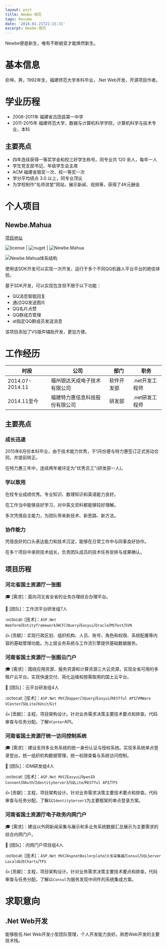 ```yaml
---
layout: post
title: Newbe·简历
tags: Resume
date: '2018.01.21T21:15:31'
excerpt: Newbe·简历
---
```


Newbe便是新生，唯有不断蜕变才能焕然新生。

# 基本信息

俞坤，男，1992年生，福建师范大学本科毕业，.Net Web开发，开源项目作者。

# 学业历程

- 2008-2011年 福建省古田县第一中学
- 2011-2015年 福建师范大学，数据与计算机科学学院，计算机科学与技术专业，本科

## 主要亮点

- 四年连续获得一等奖学金和校三好学生称号。同专业共 120 余人，每年一人
- 学生党支部书记、年级学生会主席
- ACM 福建省银奖一次、校一等奖一次
- 学分平均绩点 3.0 以上，同专业顶尖
- 为学校制作"名师讲堂"网站，展示新闻、视频等，获得了4K元酬金

# 个人项目

## Newbe.Mahua

[项目地址](https://github.com/Newbe36524/Newbe.Mahua.Framework)

![license](https://img.shields.io/github/license/Newbe36524/Newbe.Mahua.Framework.svg?style=flat-square) | ![nuget](https://img.shields.io/nuget/dt/Newbe.Mahua.svg?style=flat-square) | ![Newbe.Mahua](https://img.shields.io/github/stars/Newbe36524/Newbe.Mahua.Framework.svg?style=flat-square&label=Stars)

![Newbe.Mahua体系结构](https://static.oschina.net/uploads/img/201801/10143817_nI7F.png)

使用该SDK开发可以实现一次开发，运行于多个不同QQ机器人平台平台的绝佳体验。

基于SDK开发，可以实现包含但不限于以下功能：

- QQ消息智能回复
- 通过QQ发送图片
- QQ名片点赞
- QQ群成员管理
- at指定QQ群成员发送消息

该项目添加了VS插件辅助开发，更加方便。

# 工作经历

时段              | 公司              | 部门    | 职务
--------------- | --------------- | ----- | ---------
2014.07-2014.11 | 福州银达天成电子技术有限公司  | 软件开发部 | .net开发工程师
2014.11至今       | 福建特力惠信息科技股份有限公司 | 研发部   | .net研发工程师

## 主要亮点

### 成长迅速

2015年6月份本科毕业，由于技术能力优秀，于1月份便与特力惠签订正式劳动合同，并提前转正。

在特力惠三年中，连续两年被评定为"优秀员工"(研发部一人)。

### 学以致用

在校专业成绩优秀。专业知识、数理知识和英语能力良好。

在工作当中能够良好学习，对中英文资料都能够较好理解。

多次凭借自主能力，为团队带来新技术、新思路、新方法。

### 协作能力

凭借良好的口头表达能力和技术沉淀，能够在日常工作中与同事良好协作。

在多个项目中承担技术组长，负责团队成员的技术任务安排与成果确认。

## 项目历程

### 河北省国土资源厅一张图

:mortar_board: [需求]：面向河北省全省的业务办理综合办理平台。

:two_men_holding_hands: [团队]：工作流平台研发组7人

:octocat: [技术]：`ASP.Net Webform`/`Entityframework`/`WCF`/`JQuery`/`Easyui`/`Oracle`/`MSTest`/`SVN`

:+1: [贡献]：实现行政区划、组织机构、人员、账号、角色和权限、系统配置等内容的基础管理功能。为上层业务系统与工作流引擎提供基础数据服务。

### 河南省国土资源厅一张图云门户

:mortar_board: [需求]：围绕应用资源、服务资源和计算资源三大云资源，实现全省可用的多租户云平台。实现快速交付、简化运维和按需取用的国土云平台。

:two_men_holding_hands: [团队]：云平台研发组4人

:octocat: [技术]：`ASP.Net MVC`/`Dapper`/`JQuery`/`Easyui`/`RESTful API`/`VMWare VCenter`/`SQLite`/`XUnit`/`Git`

:+1: [贡献]：主程，项目架构设计。针对业务需求决策主要技术要点和排查。代码审查与任务分配。了解`VCenter`API。

### 河南省国土资源厅统一访问控制系统

:mortar_board: [需求]：建设支持多业务系统的统一身份认证与授权系统。实现多系统单点登录登出，统一组织机构数据管理，统一权限查看与系统访问控制。

:two_men_holding_hands: [团队]：IDM研发组4人

:octocat: [技术]：`ASP.Net MVC`/`Easyui`/`OpenID Connent`/`OAuth`/`IdentityServer3`/`SQLite`/`RESTful API`/`TFS`

:+1: [贡献]：主程，项目架构设计。针对业务需求决策主要技术要点和排查。代码审查与任务分配。了解以`IdentityServer3`为主要框架的单点登录方案。

### 河南省国土资源厅电子政务内网门户

:mortar_board: [需求]：建设以外网新闻采集与展示和多业务系统数据汇总展示为主要需求的综合内网门户。

:two_men_holding_hands: [团队]：内网门户项目组4人

:octocat: [技术]：`ASP.Net MVC`/`AspnetBoilerplate`/`火车采集器`/`Consul`/`SQLServer Localdb`/`ECharts`/`TFS`

:+1: [贡献]：主程，项目架构设计。针对业务需求决策主要技术要点和排查。代码审查与任务分配。了解以`Consul`为服务发现中间件的系统集成方案。

# 求职意向

## .Net Web开发

能够胜任.Net Web开发小型团队管理，个人开发能力良好。熟悉Web开发的主要技术栈。
